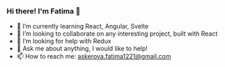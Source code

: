 ### Hi there! I'm Fatima 👋

- 🌱 I’m currently learning React, Angular, Svelte
- 👯 I’m looking to collaborate on any interesting project, built with React
- 🤔 I’m looking for help with Redux
- 💬 Ask me about anything, I would like to help!
- 📫 How to reach me: askerova.fatima1221@gmail.com

